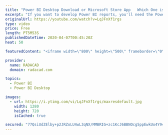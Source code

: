 ```yaml
---
title: "Power BI Desktop Download or Microsoft Store App   Which One is better"
excerpt: "If you want to develop Power BI reports, you'll need the Power BI Desktop application. However, Power BI Desktop application comes in two ways; Download it separately and install it on your Windows machine, or Get it from Microsoft Store as an App. The question that I often get is; What is the difference?"
originalUrl: https://youtube.com/watch?v=LqJFnXf1rgs
type: video
price: Free
length: PT5M53S
publishedDateTime: 2020-04-07T00:45:20Z
heat: 50

featuredContent: "<iframe width=\"800\" height=\"500\" frameborder=\"0\" src=\"https://www.youtube.com/embed/LqJFnXf1rgs\" allow=\"accelerometer; autoplay; encrypted-media; gyroscope; picture-in-picture\" allowfullscreen></iframe>"

provider:
  name: RADACAD
  domain: radacad.com

topics:
  - Power BI
  - Power BI Desktop

images:
  - url: https://i.ytimg.com/vi/LqJFnXf1rgs/maxresdefault.jpg
    width: 1280
    height: 720
    isCached: true

secured: "77QsiUdZElby+p2JRZoLU4wL3qNX/MMBRIG+zc1KcJ6BBNOcg5ppEwkUo4Y94P42pDRjuzTE+qhIzmmAqyrjOeeNbEQ4EG304DZjMSzGJOghillGkvIvlP646OcBzut6TYjcqcUrrRtyT1MScfUjfWp+c8ARvhkOfT+yus3o6oL/8HBa8xrpyiBmctvkQAF4YPd2p7/anUtjWdsbFWf7Zb29ttBhaSpc7TUl7IrMNQyqkiJ2++2GqxL1QJL7xvLG+/SBjTRcx0z2+rpESK0y1kf2nOAuAKQ5+GrUDh0WMEk/mx/WMHXwU0yGM2r8ruAl3V1QWHee5KBDpcNpz7iTBgdLgM2KWp0G3EMk6A5wMml7VT2/+NhkJ3zSuPTN96CvigsHvUZbz+5ptyydO+yoGUFfuDKGzTLaB3JWqnPW5HQ=;nkvSF/6POdK1xIHhMM0EPQ=="
---
```


